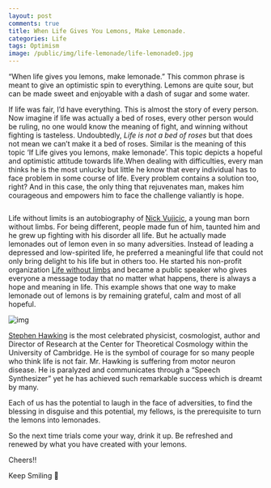 ```yaml
---
layout: post
comments: true
title: When Life Gives You Lemons, Make Lemonade.
categories: Life
tags: Optimism
image: /public/img/life-lemonade/life-lemonade0.jpg
---
```

“When life gives you lemons, make lemonade.” This common phrase is meant to give an optimistic spin to everything. Lemons are quite sour, but can be made sweet and enjoyable with a dash of sugar and some water.

If life was fair, I’d have everything. This is almost the story of every person. Now imagine if life was actually a bed of roses, every other person would be ruling, no one would know the meaning of fight, and winning without fighting is tasteless. Undoubtedly, *Life is not a bed of roses* but that does not mean we can’t make it a bed of roses. Similar is the meaning of this topic ‘If Life gives you lemons, make lemonade’. This topic depicts a hopeful and optimistic attitude towards life.When dealing with difficulties, every man thinks he is the most unlucky but little he know that every individual has to face problem in some course of life. Every problem contains a solution too, right? And in this case, the only thing that rejuvenates man, makes him courageous and empowers him to face the challenge valiantly is hope.

<p align="center">
  <img src="/blog/public/img/life-lemonade/life-lemonade1.jpg" alt="">
</p>

Life without limits is an autobiography of [Nick Vujicic](https://en.wikipedia.org/wiki/Nick_Vujicic), a young man born without limbs. For being different, people made fun of him, taunted him and he grew up fighting with his disorder all life. But he actually made lemonades out of lemon even in so many adversities. Instead of leading a depressed and low-spirited life, he preferred a meaningful life that could not only bring delight to his life but in others too. He started his non-profit organization [Life without limbs](https://www.lifewithoutlimbs.org/) and became a public speaker who gives everyone a message today that no matter what happens, there is always a hope and meaning in life. This example shows that one way to make lemonade out of lemons is by remaining grateful, calm and most of all hopeful.

![img](/blog/public/img/life-lemonade/life-lemonade2.jpg)

[Stephen Hawking](http://www.hawking.org.uk/) is the most celebrated physicist, cosmologist, author and Director of Research at the Center for Theoretical Cosmology within the University of Cambridge. He is the symbol of courage for so many people who think life is not fair. Mr. Hawking is suffering from motor neuron disease. He is paralyzed and communicates through a “Speech Synthesizer” yet he has achieved such remarkable success which is dreamt by many.

Each of us has the potential to laugh in the face of adversities, to find the blessing in disguise and this potential, my fellows, is the prerequisite to turn the lemons into lemonades.

So the next time trials come your way, drink it up.  Be refreshed and renewed by what you have created with your lemons.

Cheers!!

Keep Smiling 🙂
